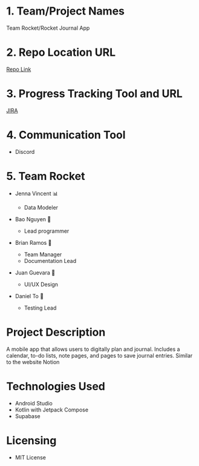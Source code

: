 # 1. Team/Project Names

Team Rocket/Rocket Journal App

# 2. Repo Location URL

[Repo Link](https://github.com/JennaRV/RocketJournal)

# 3. Progress Tracking Tool and URL

[JIRA](https://jira.ggc.edu/secure/RapidBoard.jspa?rapidView=197&projectKey=BUL&view=reporting&chart=burndownChart&sprint=565)

# 4. Communication Tool

- Discord

# 5. Team Rocket

- Jenna Vincent 📊
  - Data Modeler

- Bao Nguyen 🔧
  - Lead programmer

- Brian Ramos 🥭
  - Team Manager
  - Documentation Lead
 
- Juan Guevara 📱
  - UI/UX Design

- Daniel To 📵
  - Testing Lead



# Project Description
A mobile app that allows users to digitally plan and journal. Includes a calendar, to-do lists, note pages, and pages to save journal entries. Similar to the website Notion

# Technologies Used
- Android Studio
- Kotlin with Jetpack Compose
- Supabase

# Licensing
- MIT License

